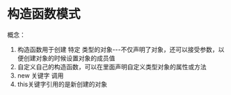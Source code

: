 # 构造函数模式
  概念：
  1. 构造函数用于创建 特定 类型的对象---不仅声明了对象，还可以接受参数，以便创建对象的时候设置对象的成员值
  2. 自定义自己的构造函数，可以在里面声明自定义类型对象的属性或方法
  3. new 关键字 调用
  4. this关键字引用的是新创建的对象